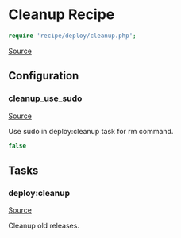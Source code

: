 <!-- DO NOT EDIT THIS FILE! -->
<!-- Instead edit recipe/deploy/cleanup.php -->
<!-- Then run bin/docgen -->

# Cleanup Recipe

```php
require 'recipe/deploy/cleanup.php';
```

[Source](/recipe/deploy/cleanup.php)


## Configuration
### cleanup_use_sudo
[Source](https://github.com/deployphp/deployer/blob/master/recipe/deploy/cleanup.php#L6)

Use sudo in deploy:cleanup task for rm command.

```php title="Default value"
false
```



## Tasks

### deploy:cleanup
[Source](https://github.com/deployphp/deployer/blob/master/recipe/deploy/cleanup.php#L9)

Cleanup old releases.





